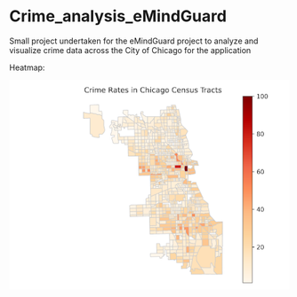 # Crime_analysis_eMindGuard
Small project undertaken for the eMindGuard project to analyze and visualize crime data across the City of Chicago for the application

Heatmap:

![alt text](https://github.com/SayeVikram/Crime_analysis_eMindGuard/blob/main/heatmap.png "Heatmap of crime rates in Chicago")
